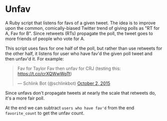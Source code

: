 # Unfav

A Ruby script that listens for favs of a given tweet. The idea is to improve upon the common, comically-biased Twitter trend of giving polls as "RT for A, Fav for B". Since retweets (RTs) propagate the poll, the tweet goes to more friends of people who vote for A. 

This script uses favs for one half of the poll, but rather than use retweets for the other half, it listens for user who have fav'd the given poll tweet and then unfav'd it. For example: 

<blockquote class="twitter-tweet" data-cards="hidden" lang="en"><p lang="en" dir="ltr">Fav for Taylor&#10;&#10;Fav then unfav for CRJ&#10;&#10;(testing this: <a href="https://t.co/crXQWwWqTt">https://t.co/crXQWwWqTt</a>)</p>&mdash; Schlink Bot (@schlinkbot) <a href="https://twitter.com/schlinkbot/status/649755468001357824">October 2, 2015</a></blockquote>
<script async src="//platform.twitter.com/widgets.js" charset="utf-8"></script>

Since unfavs don't propagate tweets at nearly the scale that retweets do, it's a more fair poll. 

At the end we can subtract `users who have fav'd` from the end `favorite_count` to get the unfav count. 
